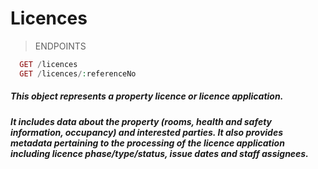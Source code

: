 # Licences

> ENDPOINTS

```php
  GET /licences
  GET /licences/:referenceNo
```


##### This object represents a property licence or licence application.  

##### It includes data about the property (rooms, health and safety information, occupancy) and interested parties.  It also provides metadata pertaining to the processing of the licence application including licence phase/type/status, issue dates and staff assignees.
